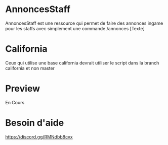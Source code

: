 # AnnoncesStaff
AnnoncesStaff est une ressource qui permet de faire des annonces ingame pour les staffs avec simplement une commande /annonces [Texte]

# California
Ceux qui utilise une base california devrait utiliser le script dans la branch california et non master

# Preview
En Cours

# Besoin d'aide 
https://discord.gg/RMNdbb8cvx
